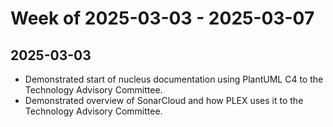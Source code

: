 # Week of 2025-03-03 - 2025-03-07
## 2025-03-03
- Demonstrated start of nucleus documentation using PlantUML C4 to the Technology Advisory Committee.
- Demonstrated overview of SonarCloud and how PLEX uses it to the Technology Advisory Committee.